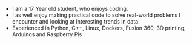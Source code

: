 - I am a 17 Year old student, who enjoys coding. 
- I as well enjoy making practical code to solve real-world problems I encounter and looking at interesting trends in data. 
- Experienced in Python, C++, Linux, Dockers, Fusion 360, 3D printing, Arduinos and Raspberry Pis 


<!---
LovingTech/LovingTech is a ✨ special ✨ repository because its `README.md` (this file) appears on your GitHub profile.
You can click the Preview link to take a look at your changes.
--->
